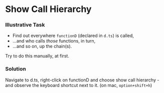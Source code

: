 # Show Call Hierarchy

### Illustrative Task

-   Find out everywhere `functionD` (declared in `d.ts`) is called,
-   ...and who calls _those_ functions, in turn,
-   ...and so on, up the chain(s).

Try to do this manually, at first.

### Solution

Navigate to d.ts, right-click on functionD and choose show call hierarchy - and observe the keyboard shortcut next to it.
(on mac, `option+shift+h`)

